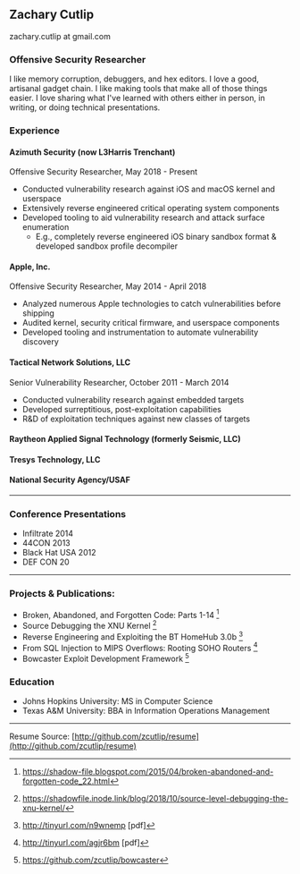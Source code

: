 ## Zachary Cutlip
zachary.cutlip at gmail.com

### Offensive Security Researcher

I like memory corruption, debuggers, and hex editors. I love a good, artisanal gadget chain. I like making tools that make all of those things easier. I love sharing what I've learned with others either in person, in writing, or doing technical presentations.

### Experience

#### **Azimuth Security** (now L3Harris Trenchant)

Offensive Security Researcher, May 2018 - Present

- Conducted vulnerability research against iOS and macOS kernel and userspace
- Extensively reverse engineered critical operating system components
- Developed tooling to aid vulnerability research and attack surface enumeration
  - E.g., completely reverse engineered iOS binary sandbox format & developed sandbox profile decompiler

#### **Apple, Inc.**

Offensive Security Researcher, May 2014 - April 2018

- Analyzed numerous Apple technologies to catch vulnerabilities before shipping
- Audited kernel, security critical firmware, and userspace components
- Developed tooling and instrumentation to automate vulnerability discovery

#### **Tactical Network Solutions, LLC**

Senior Vulnerability Researcher, October 2011 - March 2014

- Conducted vulnerability research against embedded targets
- Developed surreptitious, post-exploitation capabilities
- R&D of exploitation techniques against new classes of targets


#### **Raytheon Applied Signal Technology (formerly Seismic, LLC)**

#### **Tresys Technology, LLC**

#### **National Security Agency/USAF**

-----

  ### Conference Presentations

  * Infiltrate 2014
  * 44CON 2013
  * Black Hat USA 2012
  * DEF CON 20



-----


  ### Projects & Publications:

  * Broken, Abandoned, and Forgotten Code: Parts 1-14 [^1]
  * Source Debugging the XNU Kernel [^2]
  * Reverse Engineering and Exploiting the BT HomeHub 3.0b [^3]
  * From SQL Injection to MIPS Overflows: Rooting SOHO Routers [^4]
  * Bowcaster Exploit Development Framework [^5]

  ### Education

  * Johns Hopkins University: MS in Computer Science
  * Texas A&M University: BBA in Information Operations Management

[^1]: https://shadow-file.blogspot.com/2015/04/broken-abandoned-and-forgotten-code_22.html
[^2]: https://shadowfile.inode.link/blog/2018/10/source-level-debugging-the-xnu-kernel/
[^3]: <http://tinyurl.com/n9wnemp> [pdf]
[^4]: <http://tinyurl.com/agjr6bm> [pdf]
[^5]: https://github.com/zcutlip/bowcaster







-------
Resume Source: [http://github.com/zcutlip/resume](http://github.com/zcutlip/resume)
